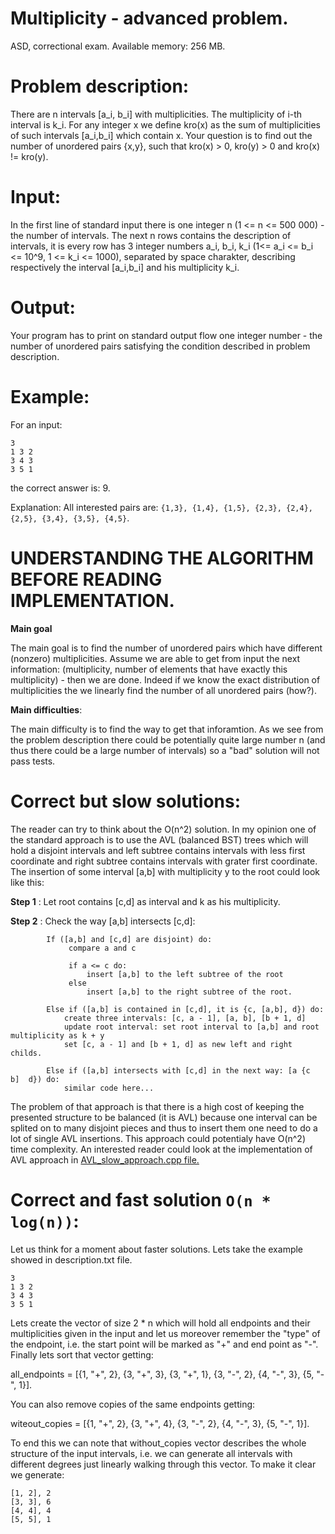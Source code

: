 # Multiplicity - advanced problem.

ASD, correctional exam. Available memory: 256 MB.

# Problem description:

There are n intervals [a_i, b_i] with multiplicities. The multiplicity of i-th interval is k_i. For any integer x we define kro(x) as the sum of multiplicities of 
such intervals [a_i,b_i] which contain x. Your question is to find out the number of unordered pairs {x,y}, such that kro(x) > 0, kro(y) > 0 and kro(x) != kro(y).

# Input:

In the first line of standard input there is one integer n (1 <= n <= 500 000) - the number of intervals. The next n rows contains the description of intervals, it is
every row has 3 integer numbers a_i, b_i, k_i (1<= a_i <= b_i <= 10^9, 1 <= k_i <= 1000), separated by space charakter, describing respectively the interval [a_i,b_i]
and his multiplicity k_i.

# Output:

Your program has to print on standard output flow one integer number - the number of unordered pairs satisfying the condition described in problem description.

# Example:

For an input:         
```
3		
1 3 2
3 4 3
3 5 1
```
the correct answer is: 9.

Explanation: All interested pairs are: ```{1,3}, {1,4}, {1,5}, {2,3}, {2,4}, {2,5}, {3,4}, {3,5}, {4,5}```.

# UNDERSTANDING THE ALGORITHM BEFORE READING IMPLEMENTATION.

**Main goal**

The main goal is to find the number of unordered pairs which have different (nonzero) multiplicities. 
Assume we are able to get from input the next information: (multiplicity, number of elements that have exactly this multiplicity) - then we are done. Indeed if we 
know the exact distribution of multiplicities the we linearly find the number of all unordered pairs (how?). 

**Main difficulties**:

The main difficulty is to find the way to get that inforamtion. As we see from the problem description there could be potentially quite large number n (and thus there 
could be a large number of intervals) so a "bad" solution will not pass tests. 

# Correct but slow solutions:

The reader can try to think about the O(n^2) solution. In my opinion one of the standard approach is to use the AVL (balanced BST) trees which will hold a disjoint
intervals and left subtree contains intervals with less first coordinate and right subtree contains intervals with grater first coordinate.
The insertion of some interval [a,b] with multiplicity y to the root could look like this: 

**Step 1** : Let root contains [c,d] as interval and k as his multiplicity.

**Step 2** : Check the way [a,b] intersects [c,d]:

```
		If ([a,b] and [c,d] are disjoint) do:
			 compare a and c

			 if a <= c do:
				 insert [a,b] to the left subtree of the root
			 else
				 insert [a,b] to the right subtree of the root.

		Else if ([a,b] is contained in [c,d], it is {c, [a,b], d}) do:
			create three intervals: [c, a - 1], [a, b], [b + 1, d]
			update root interval: set root interval to [a,b] and root multiplicity as k + y
			set [c, a - 1] and [b + 1, d] as new left and right childs.

		Else if ([a,b] intersects with [c,d] in the next way: [a {c  b]  d}) do:
			similar code here...
```


The problem of that approach is that there is a high cost of keeping the presented structure to be balanced (it is AVL) because one interval can be splited on to 
many disjoint pieces and thus to insert them one need to do a lot of single AVL insertions. This approach could potentialy have O(n^2) time complexity. An interested
reader could look at the implementation of AVL approach in [AVL_slow_approach.cpp file.](https://github.com/MrRuper/Algorithms-and-Data-Structures/blob/main/multiplicity/AVL_slow_approach.cpp)



# Correct and fast solution ```O(n * log(n))```:

Let us think for a moment about faster solutions. Lets take the example showed in description.txt file. 
```
3
1 3 2
3 4 3
3 5 1
```
Lets create the vector of size 2 * n which will hold all endpoints and their multiplicities given in the input and let us moreover remember the "type" of the endpoint, i.e. the 
start point will be marked as "+" and end point as "-". Finally lets sort that vector getting:

all_endpoints = [{1, "+", 2}, {3, "+", 3}, {3, "+", 1}, {3, "-", 2}, {4, "-", 3}, {5, "-", 1}].

You can also remove copies of the same endpoints getting:

witeout_copies = [{1, "+", 2}, {3, "+", 4}, {3, "-", 2}, {4, "-", 3}, {5, "-", 1}].

To end this we can note that without_copies vector describes the whole structure of the input intervals, i.e. we can generate all intervals with different 
degrees just linearly walking through this vector. To make it clear we generate:
```
[1, 2], 2 
[3, 3], 6
[4, 4], 4
[5, 5], 1 
```
